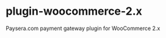 plugin-woocommerce-2.x
======================

Paysera.com payment gateway plugin for WooCommerce 2.x
